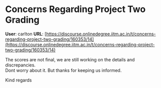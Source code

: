 # Concerns Regarding Project Two Grading

**User**: carlton
**URL**: [https://discourse.onlinedegree.iitm.ac.in/t/concerns-regarding-project-two-grading/160353/14](https://discourse.onlinedegree.iitm.ac.in/t/concerns-regarding-project-two-grading/160353/14)

The scores are not final, we are still working on the details and discrepancies.  
Dont worry about it. But thanks for keeping us informed.

Kind regards
